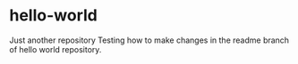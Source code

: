 # hello-world
Just another repository
Testing how to make changes in the readme branch of hello world repository.
